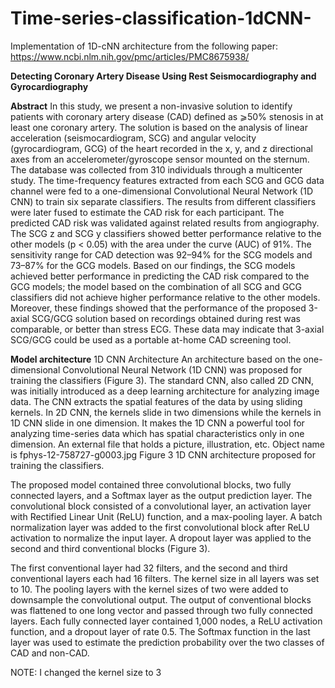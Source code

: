 # Time-series-classification-1dCNN-
Implementation of 1D-cNN architecture from the following paper: https://www.ncbi.nlm.nih.gov/pmc/articles/PMC8675938/

**Detecting Coronary Artery Disease Using Rest Seismocardiography and Gyrocardiography**

**Abstract**
In this study, we present a non-invasive solution to identify patients with coronary artery disease (CAD) defined as ⩾50% stenosis in at least one coronary artery. The solution is based on the analysis of linear acceleration (seismocardiogram, SCG) and angular velocity (gyrocardiogram, GCG) of the heart recorded in the x, y, and z directional axes from an accelerometer/gyroscope sensor mounted on the sternum. The database was collected from 310 individuals through a multicenter study. The time-frequency features extracted from each SCG and GCG data channel were fed to a one-dimensional Convolutional Neural Network (1D CNN) to train six separate classifiers. The results from different classifiers were later fused to estimate the CAD risk for each participant. The predicted CAD risk was validated against related results from angiography. The SCG z and SCG y classifiers showed better performance relative to the other models (p < 0.05) with the area under the curve (AUC) of 91%. The sensitivity range for CAD detection was 92–94% for the SCG models and 73–87% for the GCG models. Based on our findings, the SCG models achieved better performance in predicting the CAD risk compared to the GCG models; the model based on the combination of all SCG and GCG classifiers did not achieve higher performance relative to the other models. Moreover, these findings showed that the performance of the proposed 3-axial SCG/GCG solution based on recordings obtained during rest was comparable, or better than stress ECG. These data may indicate that 3-axial SCG/GCG could be used as a portable at-home CAD screening tool.


**Model architecture**
1D CNN Architecture An architecture based on the one-dimensional Convolutional Neural Network (1D CNN) was proposed for training the classifiers (Figure 3). The standard CNN, also called 2D CNN, was initially introduced as a deep learning architecture for analyzing image data. The CNN extracts the spatial features of the data by using sliding kernels. In 2D CNN, the kernels slide in two dimensions while the kernels in 1D CNN slide in one dimension. It makes the 1D CNN a powerful tool for analyzing time-series data which has spatial characteristics only in one dimension.
An external file that holds a picture, illustration, etc.
Object name is fphys-12-758727-g0003.jpg
Figure 3
1D CNN architecture proposed for training the classifiers.

The proposed model contained three convolutional blocks, two fully connected layers, and a Softmax layer as the output prediction layer. The convolutional block consisted of a convolutional layer, an activation layer with Rectified Linear Unit (ReLU) function, and a max-pooling layer. A batch normalization layer was added to the first convolutional block after ReLU activation to normalize the input layer. A dropout layer was applied to the second and third conventional blocks (Figure 3).

The first conventional layer had 32 filters, and the second and third conventional layers each had 16 filters. The kernel size in all layers was set to 10. The pooling layers with the kernel sizes of two were added to downsample the convolutional output. The output of conventional blocks was flattened to one long vector and passed through two fully connected layers. Each fully connected layer contained 1,000 nodes, a ReLU activation function, and a dropout layer of rate 0.5. The Softmax function in the last layer was used to estimate the prediction probability over the two classes of CAD and non-CAD.

NOTE: I changed the kernel size to 3
